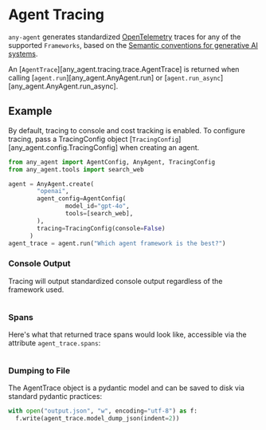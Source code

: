 # Agent Tracing

`any-agent` generates
standardized [OpenTelemetry](https://opentelemetry.io/) traces for any of the supported `Frameworks`,
based on the [Semantic conventions for generative AI systems](https://opentelemetry.io/docs/specs/semconv/gen-ai/).

An [`AgentTrace`][any_agent.tracing.trace.AgentTrace] is returned when calling [`agent.run`][any_agent.AnyAgent.run] or [`agent.run_async`][any_agent.AnyAgent.run_async].

## Example

By default, tracing to console and cost tracking is enabled. To configure tracing, pass a TracingConfig object [`TracingConfig`][any_agent.config.TracingConfig] when creating an agent.

```python
from any_agent import AgentConfig, AnyAgent, TracingConfig
from any_agent.tools import search_web

agent = AnyAgent.create(
        "openai",
        agent_config=AgentConfig(
                model_id="gpt-4o",
                tools=[search_web],
        ),
        tracing=TracingConfig(console=False)
      )
agent_trace = agent.run("Which agent framework is the best?")
```

### Console Output

Tracing will output standardized console output regardless of the
framework used.

```console
```

### Spans

Here's what that returned trace spans would look like, accessible via the attribute `agent_trace.spans`:

```json
```


### Dumping to File

The AgentTrace object is a pydantic model and can be saved to disk via standard pydantic practices:

```python
with open("output.json", "w", encoding="utf-8") as f:
  f.write(agent_trace.model_dump_json(indent=2))
```
